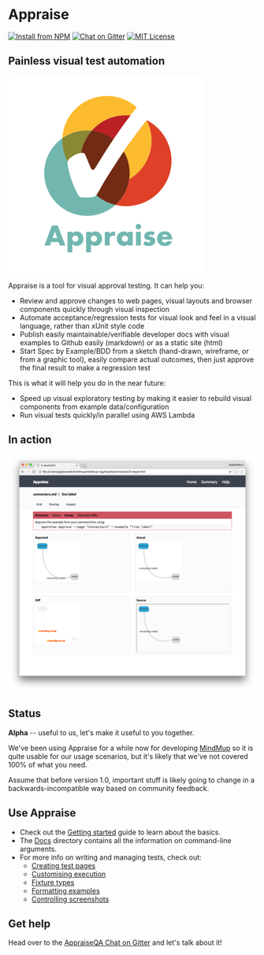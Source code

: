 # Appraise 

[![Install from NPM](https://img.shields.io/npm/v/appraise.svg?maxAge=2592000?style=plastic)](https://www.npmjs.com/package/appraise)
[![Chat on Gitter](https://badges.gitter.im/AppraiseQA/Lobby.png)](https://gitter.im/AppraiseQA/Lobby)
[![MIT License](https://img.shields.io/npm/l/appraise.svg?maxAge=2592000?style=plastic)](https://github.com/appraisejs/appraise/blob/master/LICENSE)

## Painless visual test automation 

![](templates/assets/logo.png)

Appraise is a tool for visual approval testing. It can help you: 

- Review and approve changes to web pages, visual layouts and browser components quickly through visual inspection 
- Automate acceptance/regression tests for visual look and feel in a visual language, rather than xUnit style code
- Publish easily maintainable/verifiable developer docs with visual examples to Github easily (markdown) or as a static site (html)
- Start Spec by Example/BDD from a sketch (hand-drawn, wireframe, or from a graphic tool), easily compare actual outcomes, then just approve the final result to make a regression test

This is what it will help you do in the near future:

- Speed up visual exploratory testing by making it easier to rebuild visual components from example data/configuration
- Run visual tests quickly/in parallel using AWS Lambda

## In action

![](screenshot.png)

## Status

**Alpha** -- useful to us, let's make it useful to you together. 

We've been using Appraise for a while now for developing [MindMup](https://www.mindmup.com) so it is quite usable for our usage scenarios, but it's likely that we've not covered 100% of what you need. 

Assume that before version 1.0, important stuff is likely going to change in a backwards-incompatible way based on community feedback.

## Use Appraise

* Check out the [Getting started](examples/getting-started.md) guide to learn about the basics.
* The [Docs](docs/README.md) directory contains all the information on command-line arguments. 
* For more info on writing and managing tests, check out:
  * [Creating test pages](examples/creating-test-pages.md)
  * [Customising execution](examples/customising-execution.md)
  * [Fixture types](examples/fixture-types.md)
  * [Formatting examples](examples/formatting-examples.md)
  * [Controlling screenshots](examples/controlling-screenshots.md)

## Get help

Head over to the [AppraiseQA Chat on Gitter](https://gitter.im/AppraiseQA/Lobby) and let's talk about it!
